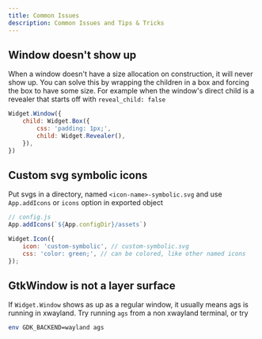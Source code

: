 ```yaml
---
title: Common Issues
description: Common Issues and Tips & Tricks
---
```


## Window doesn't show up

When a window doesn't have a size allocation on construction,
it will never show up.
You can solve this by wrapping the children in a box
and forcing the box to have some size.
For example when the window's direct child is a
revealer that starts off with `reveal_child: false`

```js
Widget.Window({
    child: Widget.Box({
        css: 'padding: 1px;',
        child: Widget.Revealer(),
    }),
})
```

## Custom svg symbolic icons

Put svgs in a directory, named `<icon-name>-symbolic.svg`
and use `App.addIcons` or `icons` option in exported object

```js
// config.js
App.addIcons(`${App.configDir}/assets`)

Widget.Icon({
    icon: 'custom-symbolic', // custom-symbolic.svg
    css: 'color: green;', // can be colored, like other named icons
});
```

## GtkWindow is not a layer surface
If `Widget.Window` shows as up as a regular window,
it usually means ags is running in xwayland.
Try running `ags` from a non xwayland terminal, or try
```bash
env GDK_BACKEND=wayland ags
```
